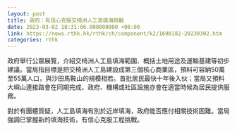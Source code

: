 ```yaml
---
layout: post
title: 政府：有信心克服交椅洲人工島填海挑戰
date: 2023-03-02 18:31:06.000000000 +08:00
link: https://news.rthk.hk/rthk/ch/component/k2/1690182-20230302.htm
categories: rthk
---
```


政府舉行公眾展覽，介紹交椅洲人工島填海範圍、概括土地用途及運輸基建等初步建議。當局指目標是把交椅洲人工島建設成第三個核心商業區，預料可容納50萬至55萬人口，與沙田馬鞍山的規模相若。首批居民最快十年後入伙；當局又預料大嶼山連接路會在同期完成，政府、機構或社區設施亦會在適當時候為居民提供服務。

對於有團體質疑，人工島填海有別於近岸填海，政府能否應付相關技術困難。當局強調已掌握新的填海技術，有信心克服工程挑戰。

